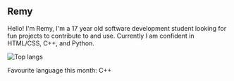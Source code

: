 ## Remy

Hello! I'm Remy, I'm a 17 year old software development student looking for fun projects to contribute to and use.
Currently I am confident in HTML/CSS, C++, and Python. 

![Top langs](https://github-readme-stats.vercel.app/api/top-langs/?username=remysz&langs_count=8&theme=dark)

Favourite language this month: C++




<!--
**RemySzpuuk/RemySzpuuk** is a ✨ _special_ ✨ repository because its `README.md` (this file) appears on your GitHub profile.

Here are some ideas to get you started:

- 🔭 I’m currently working on ...
- 🌱 I’m currently learning ...
- 👯 I’m looking to collaborate on ...
- 🤔 I’m looking for help with ...
- 💬 Ask me about ...
- 📫 How to reach me: ...
- 😄 Pronouns: ...
- ⚡ Fun fact: ...
-->
